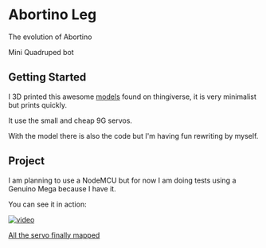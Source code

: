 # Abortino Leg



The evolution of Abortino

Mini Quadruped bot 

## Getting Started


I 3D printed this awesome [models](https://www.thingiverse.com/thing:38159) found on thingiverse, it is very minimalist but prints quickly.

It use the small and cheap 9G servos.

With the model there is also the code but I'm having fun rewriting by myself.


## Project

I am planning to use a NodeMCU but for now I am doing tests using a Genuino Mega because I have it.

You can see it in action:


[![video](asset/abortino-leg-1.gif)](https://youtu.be/nkWvfnJiPlI)

[All the servo finally mapped](https://youtu.be/5W0RX8oSo0k)